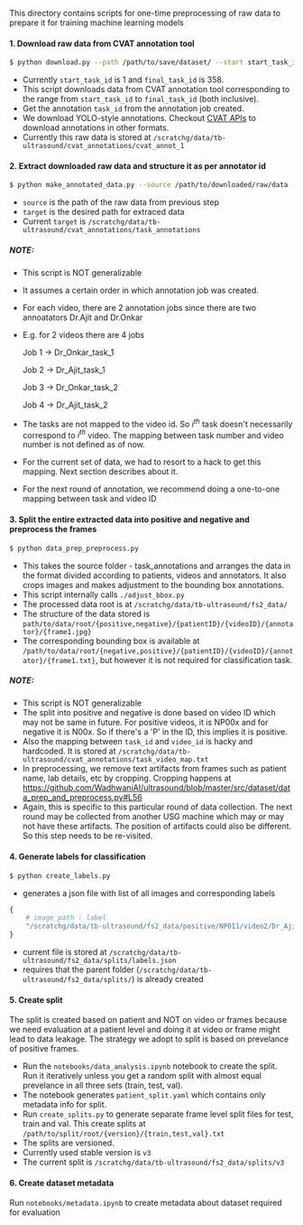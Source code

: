 This directory contains scripts for one-time preprocessing of raw data to prepare it for training machine learning models

#### 1. Download raw data from CVAT annotation tool

```bash
$ python download.py --path /path/to/save/dataset/ --start start_task_id --end final_task_id
```

- Currently `start_task_id` is 1 and `final_task_id` is 358.
- This script downloads data from CVAT annotation tool corresponding to the range from `start_task_id` to `final_task_id` (both inclusive).
- Get the annotation `task_id` from the annotation job created.
- We download YOLO-style annotations. Checkout [CVAT APIs](https://wadhwaniai.atlassian.net/wiki/spaces/TU/pages/650117121/Annotation) to download annotations in other formats.
- Currently this raw data is stored at `/scratchg/data/tb-ultrasound/cvat_annotations/cvat_annot_1`


#### 2. Extract downloaded raw data and structure it as per annotator id

```bash
$ python make_annotated_data.py --source /path/to/downloaded/raw/data --target /target/path
```

- `source` is the path of the raw data from previous step
- `target` is the desired path for extraced data
- Current `target` is `/scratchg/data/tb-ultrasound/cvat_annotations/task_annotations`

##### NOTE:

- This script is NOT generalizable
- It assumes a certain order in which annotation job was created. 
- For each video, there are 2 annotation jobs since there are two annoatators Dr.Ajit and Dr.Onkar
- E.g. for 2 videos there are 4 jobs

  Job 1 -> Dr_Onkar_task_1
  
  Job 2 -> Dr_Ajit_task_1
  
  Job 3 -> Dr_Onkar_task_2
  
  Job 4 -> Dr_Ajit_task_2 

- The tasks are not mapped to the video id. So $i^{th}$ task doesn't necessarily correspond to $i^{th}$ video. The mapping between task number and video number is not defined as of now.
- For the current set of data, we had to resort to a hack to get this mapping. Next section describes about it.
- For the next round of annotation, we recommend doing a one-to-one mapping between task and video ID


#### 3. Split the entire extracted data into positive and negative and preprocess the frames

```bash
$ python data_prep_preprocess.py
```

- This takes the source folder - task_annotations and arranges the data in the format divided according to patients, videos and annotators. It also crops images and makes adjustment to the bounding box annotations.
- This script internally calls `./adjust_bbox.py`
- The processed data root is at `/scratchg/data/tb-ultrasound/fs2_data/`
- The structure of the data stored is `path/to/data/root/{positive,negative}/{patientID}/{videoID}/{annotator}/{frame1.jpg}`
- The corresponding bounding box is available at `/path/to/data/root/{negative,positive}/{patientID}/{videoID}/{annotator}/{frame1.txt}`, but however it is not required for classification task.

##### NOTE:

- This script is NOT generalizable
- The split into positive and negative is done based on video ID which may not be same in future. For positive videos, it is NP00x and for negative it is N00x. So if there's a 'P' in the ID, this implies it is positive.
- Also the mapping between `task_id` and `video_id` is hacky and hardcoded. It is stored at `/scratchg/data/tb-ultrasound/cvat_annotations/task_video_map.txt`
- In preprocessing, we remove text artifacts from frames such as patient name, lab details, etc by cropping. Cropping happens at https://github.com/WadhwaniAI/ultrasound/blob/master/src/dataset/data_prep_and_preprocess.py#L56
- Again, this is specific to this particular round of data collection. The next round may be collected from another USG machine which may or may not have these artifacts. The position of artifacts could also be different. So this step needs to be re-visited.

#### 4. Generate labels for classification

```bash
$ python create_labels.py
```

- generates a json file with list of all images and corresponding labels
```py
{
    # image_path : label
    "/scratchg/data/tb-ultrasound/fs2_data/positive/NP011/video2/Dr_Ajit_task_no_1/207.jpg": 0
}
```
- current file is stored at `/scratchg/data/tb-ultrasound/fs2_data/splits/labels.json`
- requires that the parent folder (`/scratchg/data/tb-ultrasound/fs2_data/splits/`) is already created


#### 5. Create split

The split is created based on patient and NOT on video or frames because we need evaluation at a patient level and doing it at video or frame might lead to data leakage. The strategy we adopt to split is based on prevelance of positive frames.

- Run the `notebooks/data_analysis.ipynb` notebook to create the split. Run it iteratively unless you get a random split with almost equal prevelance in all three sets (train, test, val).
- The notebook generates `patient_split.yaml` which contains only metadata info for split.
- Run `create_splits.py` to generate separate frame level split files for test, train and val. This create splits at `/path/to/split/root/{version}/{train,test,val}.txt`
- The splits are versioned.
- Currently used stable version is `v3`
- The current split is `/scratchg/data/tb-ultrasound/fs2_data/splits/v3`

#### 6. Create dataset metadata

Run `notebooks/metadata.ipynb` to create metadata about dataset required for evaluation

